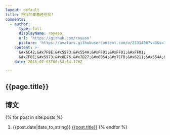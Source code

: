 ```yaml
---
layout: default
title: 把我的青春还给我!
comments:
  - author:
      type: full
      displayName: royaso
      url: 'https://github.com/royaso'
      picture: 'https://avatars.githubusercontent.com/u/2331406?v=3&s=73'
    content: >-
      &#x6C42;&#x7F8E;&#x5973;&#x554A;&#xFF01;&#xFF01;&#xFF01;
      &#x7F8E;&#x5973;&#x8D76;&#x7D27;&#x8054;&#x7CFB;&#x6211;&#x554A;&#xFF01;&#xFF01;&#xFF01;
    date: 2016-07-03T06:53:54.176Z

---
```


## {{page.title}}



## 博文

{% for post in site.posts %}
1. {{post.date|date_to_string}} [{{post.title}}]({{post.url}})
{% endfor %}
